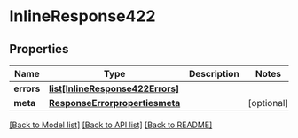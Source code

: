 # InlineResponse422

## Properties
Name | Type | Description | Notes
------------ | ------------- | ------------- | -------------
**errors** | [**list[InlineResponse422Errors]**](InlineResponse422Errors.md) |  | 
**meta** | [**ResponseErrorpropertiesmeta**](ResponseErrorpropertiesmeta.md) |  | [optional] 

[[Back to Model list]](../README.md#documentation-for-models) [[Back to API list]](../README.md#documentation-for-api-endpoints) [[Back to README]](../README.md)

